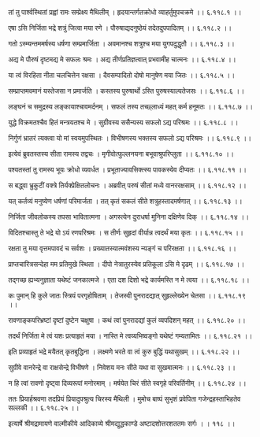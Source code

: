 तां तु पार्श्वस्थितां प्रह्वां रामः सम्प्रेक्ष्य मैथिलीम् ।
हृदयान्तर्गतक्रोधो व्याहर्तुमुपचक्रमे ।। ६.११८.१ ।।

एषा ऽसि निर्जिता भद्रे शत्रुं जित्वा मया रणे ।
पौरुषाद्यदनुष्ठेयं तदेतदुपपादितम् ।। ६.११८.२ ।।

गतो ऽस्म्यन्तममर्षस्य धर्षणा सम्प्रमार्जिता ।
अवमानश्च शत्रुश्च मया युगपदुद्धृतौ ।। ६.११८.३ ।।

अद्य मे पौरुषं दृष्टमद्य मे सफलः श्रमः ।
अद्य तीर्णप्रतिज्ञत्वात् प्रभवामीह चात्मनः ।। ६.११८.४ ।।

या त्वं विरहिता नीता चलचित्तेन रक्षसा ।
दैवसम्पादितो दोषो मानुषेण मया जितः ।। ६.११८.५ ।।

सम्प्राप्तमवमानं यस्तेजसा न प्रमार्जति ।
कस्तस्य पुरुषार्थो ऽस्ति पुरुषस्याल्पतेजसः ।। ६.११८.६ ।।

लङ्घनं च समुद्रस्य लङ्कायाश्चावमर्दनम् ।
सफलं तस्य तच्छ्लाध्यं महत् कर्म हनूमतः ।। ६.११८.७ ।।

युद्धे विक्रमतश्चैव हितं मन्त्रयतश्च मे ।
सुग्रीवस्य ससैन्यस्य सफलो ऽद्य परिश्रमः ।। ६.११८.८ ।।

निर्गुणं भ्रातरं त्यक्त्वा यो मां स्वयमुपस्थितः ।
विभीषणस्य भक्तस्य सफलो ऽद्य परिश्रमः ।। ६.११८.९ ।।

इत्येवं ब्रुवतस्तस्य सीता रामस्य तद्वचः ।
मृगीवोत्फुल्लनयना बभूवाश्रुपरिप्लुता ।। ६.११८.१० ।।

पश्यतस्तां तु रामस्य भूयः क्रोधो व्यवर्धत ।
प्रभूताज्यावसिक्त्स्य पावकस्येव दीप्यतः ।। ६.११८.११ ।।

स बद्ध्वा भ्रुकुटीं वक्त्रे तिर्यक्प्रेक्षितलोचनः ।
अब्रवीत् परुषं सीतां मध्ये वानररक्षसाम् ।। ६.११८.१२ ।।

यत् कर्तव्यं मनुष्येण धर्षणां परिमार्जता ।
तत् कृतं सकलं सीते शत्रुहस्तादमर्षणात् ।। ६.११८.१३ ।।

निर्जिता जीवलोकस्य तपसा भावितात्मना ।
अगस्त्येन दुराधर्षा मुनिना दक्षिणेव दिक् ।। ६.११८.१४ ।।

विदितश्चास्तु ते भद्रे यो ऽयं रणपरिश्रमः ।
स तीर्णः सुहृदां वीर्यान्न त्वदर्थं मया कृतः ।। ६.११८.१५ ।।

रक्षता तु मया वृत्तमपावदं च सर्वशः ।
प्रख्यातस्यात्मवंशस्य न्यङ्गं च परिरक्षता ।। ६.११८.१६ ।।

प्राप्तचारित्रसन्देहा मम प्रतिमुखे स्थिता ।
दीपो नेत्रातुरस्येव प्रतिकूला ऽसि मे दृढम् ।। ६.११८.१७ ।।

तद्गच्छ ह्यभ्यनुज्ञाता यथेष्टं जनकात्मजे ।
एता दश दिशो भद्रे कार्यमस्ति न मे त्वया ।। ६.११८.१८ ।।

कः पुमान् हि कुले जातः स्त्रियं परगृहोषिताम् ।
तेजस्वी पुनरादद्यात् सुहृल्लेख्येन चेतसा ।। ६.११८.१९ ।।

रावणाङ्कपरिभ्रष्टां दृष्टां दुष्टेन चक्षुषा ।
कथं त्वां पुनरादद्यां कुलं व्यपदिशन् महत् ।। ६.११८.२० ।।

तदर्थं निर्जिता मे त्वं यशः प्रत्याहृतं मया ।
नास्ति मे त्वय्यभिष्वङ्गो यथेष्टं गम्यतामितः ।। ६.११८.२१ ।।

इति प्रव्याहृतं भद्रे मयैतत् कृतबुद्धिना ।
लक्ष्मणे भरते वा त्वं कुरु बुद्धिं यथासुखम् ।। ६.११८.२२ ।।

सुग्रीवे वानरेन्द्रे वा राक्षसेन्द्रे विभीषणे ।
निवेशय मनः सीते यथा वा सुखमात्मनः ।। ६.११८.२३ ।।

न हि त्वां रावणो दृष्ट्वा दिव्यरूपां मनोरमाम् ।
मर्षयेत चिरं सीते स्वगृहे परिवर्तिनीम् ।। ६.११८.२४ ।।

ततः प्रियार्हश्रवणा तदप्रियं प्रियादुपश्रुत्य चिरस्य मैथिली ।
मुमोच बाष्पं सुभृशं प्रवेपिता गजेन्द्रहस्ताभिहतेव सल्लकी ।। ६.११८.२५ ।।

इत्यार्षे श्रीमद्रामायणे वाल्मीकीये आदिकाव्ये श्रीमद्युद्धकाण्डे अष्टादशोत्तरशततमः सर्गः ।
। ११८ ।।

